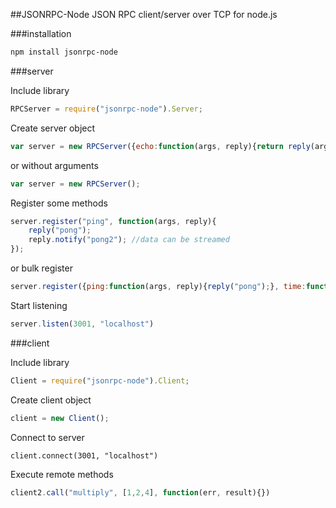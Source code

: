 ##JSONRPC-Node
JSON RPC client/server over TCP for node.js


###installation
```bash
npm install jsonrpc-node
```

###server

Include library
```javascript
RPCServer = require("jsonrpc-node").Server;
```
Create server object
```javascript
var server = new RPCServer({echo:function(args, reply){return reply(args);});
```
or without arguments
```javascript
var server = new RPCServer();
```

Register some methods
```javascript
server.register("ping", function(args, reply){
    reply("pong");
    reply.notify("pong2"); //data can be streamed
});

```

or bulk register
```javascript
server.register({ping:function(args, reply){reply("pong");}, time:function(args, reply){return reply.error("some error");}}
```


Start listening
```javascript
server.listen(3001, "localhost")
```


###client

Include library
```javascript
Client = require("jsonrpc-node").Client;
```

Create client object
```javascript
client = new Client();
```

Connect to server
```
client.connect(3001, "localhost")
```

Execute remote methods
```javascript
client2.call("multiply", [1,2,4], function(err, result){})
```
